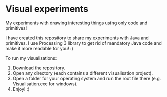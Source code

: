 # Visual experiments
My experiments with drawing interesting things using only code and primitives!

I have created this repository to share my experiments with Java and primitives. 
I use Processing 3 library to get rid of mandatory Java code and make it more readable for you! :)

To run my visualisations: 
1. Download the repository.
2. Open any directory (each contains a different visualisation project).
3. Open a folder for your operating system and run the root file there (e.g. Visualisation.exe for windows).
4. Enjoy! :)
